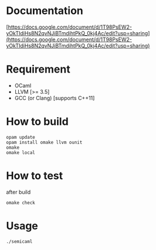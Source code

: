 # Documentation
[https://docs.google.com/document/d/1T98PsEW2-yOkTIdiHs8N2qvNJiBTmdihtPkQ_0kj4Ac/edit?usp=sharing](https://docs.google.com/document/d/1T98PsEW2-yOkTIdiHs8N2qvNJiBTmdihtPkQ_0kj4Ac/edit?usp=sharing)

# Requirement

+ OCaml 
+ LLVM [>= 3.5]
+ GCC (or Clang) [supports C++11]

# How to build
```
opam update
opam install omake llvm ounit
omake
omake local
```

# How to test
after build
```
omake check
```

# Usage
```
./semicaml
```

